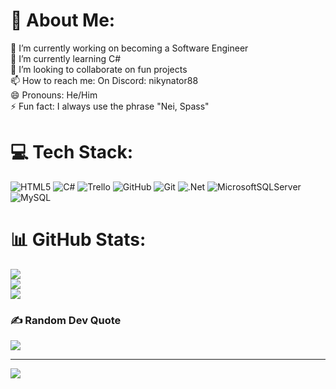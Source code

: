# 💫 About Me:
🔭 I’m currently working on becoming a Software Engineer<br>🌱 I’m currently learning C#<br>👯 I’m looking to collaborate on fun projects<br>📫 How to reach me: On Discord: nikynator88<br>😄 Pronouns: He/Him<br>⚡ Fun fact: I always use the phrase "Nei, Spass"


# 💻 Tech Stack:
![HTML5](https://img.shields.io/badge/html5-%23E34F26.svg?style=for-the-badge&logo=html5&logoColor=white) ![C#](https://img.shields.io/badge/c%23-%23239120.svg?style=for-the-badge&logo=csharp&logoColor=white) ![Trello](https://img.shields.io/badge/Trello-%23026AA7.svg?style=for-the-badge&logo=Trello&logoColor=white) ![GitHub](https://img.shields.io/badge/github-%23121011.svg?style=for-the-badge&logo=github&logoColor=white) ![Git](https://img.shields.io/badge/git-%23F05033.svg?style=for-the-badge&logo=git&logoColor=white) ![.Net](https://img.shields.io/badge/.NET-5C2D91?style=for-the-badge&logo=.net&logoColor=white) ![MicrosoftSQLServer](https://img.shields.io/badge/Microsoft%20SQL%20Server-CC2927?style=for-the-badge&logo=microsoft%20sql%20server&logoColor=white) ![MySQL](https://img.shields.io/badge/mysql-4479A1.svg?style=for-the-badge&logo=mysql&logoColor=white)
# 📊 GitHub Stats:
![](https://github-readme-stats.vercel.app/api?username=Nikynator&theme=dark&hide_border=false&include_all_commits=false&count_private=false)<br/>
![](https://nirzak-streak-stats.vercel.app/?user=Nikynator&theme=dark&hide_border=false)<br/>
![](https://github-readme-stats.vercel.app/api/top-langs/?username=Nikynator&theme=dark&hide_border=false&include_all_commits=false&count_private=false&layout=compact)

### ✍️ Random Dev Quote
![](https://quotes-github-readme.vercel.app/api?type=horizontal&theme=radical)

---
[![](https://visitcount.itsvg.in/api?id=Nikynator&icon=0&color=0)](https://visitcount.itsvg.in)

<!-- Proudly created with GPRM ( https://gprm.itsvg.in ) -->
